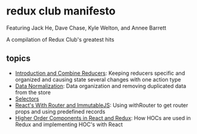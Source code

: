 # redux club manifesto

Featuring Jack He, Dave Chase, Kyle Welton, and Annee Barrett

A compilation of Redux Club's greatest hits

## topics
 - <a href="https://github.com/RachelSa/advanced-redux-part-one">Introduction and Combine Reducers</a>: Keeping reducers specific and organized and causing state several changes with one action type
 - <a href="https://github.com/anneeb/references/blob/master/Normalization.md">Data Normalization</a>: Data organization and removing duplicated data from the store
 - <a href="./Redux Selectors">Selectors</a>
 - <a href="https://github.com/RachelSa/advanced-redux-part-two">React's With Router and ImmutableJS</a>: Using withRouter to get router props and using predefined records
 - <a href="https://github.com/asolace/HOC">Higher Order Components in React and Redux</a>: How HOCs are used in Redux and implementing HOC's with React

